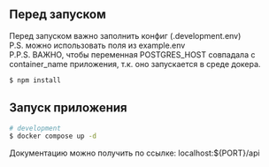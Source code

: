 ## Перед запуском

Перед запуском важно заполнить конфиг (.development.env)<br>
P.S. можно использовать поля из example.env<br>
P.P.S. ВАЖНО, чтобы переменная POSTGRES_HOST совпадала с container_name приложения, т.к. оно запускается в среде докера.

```bash
$ npm install
```

## Запуск приложения

```bash
# development
$ docker compose up -d
```

Документацию можно получить по ссылке: localhost:${PORT}/api